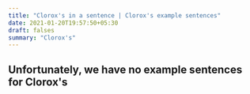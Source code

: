 ```yaml
---
title: "Clorox's in a sentence | Clorox's example sentences"
date: 2021-01-20T19:57:50+05:30
draft: falses
summary: "Clorox's"
---
```

## Unfortunately, we have no example sentences for Clorox's                 
